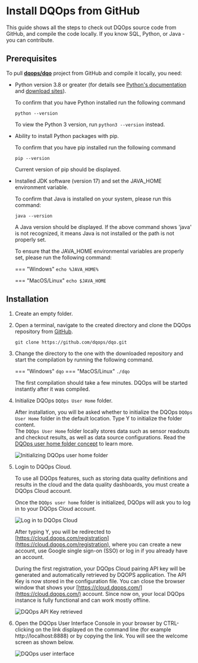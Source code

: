 # Install DQOps from GitHub
This guide shows all the steps to check out DQOps source code from GitHub, and compile the code locally. If you know SQL, Python, or Java - you can contribute.

## Prerequisites

To pull **[dqops/dqo](https://github.com/dqops/dqo.git)** project from GitHub and compile it locally, you need:

 -  Python version 3.8 or greater (for details see [Python's documentation](https://www.python.org/doc/) and [download sites](https://www.python.org/downloads/)).

    To confirm that you have Python installed run the following command

    ```
    python --version
    ```
   
    To view the Python 3 version, run `python3 --version` instead.


 -  Ability to install Python packages with pip.

    To confirm that you have pip installed run the following command

    ```
    pip --version
    ```
   
    Current version of pip should be displayed.


 -  Installed JDK software (version 17) and set the JAVA_HOME environment variable.

    To confirm that Java is installed on your system, please run this command:

    ```
    java --version
    ```
   
    A Java version should be displayed. If the above command shows 'java' is not recognized, it means Java is not
    installed or the path is not properly set.

    To ensure that the JAVA_HOME environmental variables are properly set, please run the following command:

    === "Windows"
        ```
        echo %JAVA_HOME%
        ```

    === "MacOS/Linux"
        ```
        echo $JAVA_HOME
        ```

## Installation

1.  Create an empty folder. 

2.  Open a terminal, navigate to the created directory and clone the DQOps repository from [GitHub](https://github.com/dqops/dqo).
    
    ```
    git clone https://github.com/dqops/dqo.git
    ```

3.  Change the directory to the one with the downloaded repository and start the compilation by running the following command.

    === "Windows"
        ```
        dqo
        ```
    === "MacOS/Linux"
        ```
        ./dqo
        ```

    The first compilation should take a few minutes. DQOps will be started instantly after it was compiled.

4.  Initialize DQOps `DQOps User Home` folder.

    After installation, you will be asked whether to initialize the DQOps `DQOps User Home` folder in the default location.
    Type Y to initialize the folder content.  
    The `DQOps User Home` folder locally stores data such as sensor readouts and checkout results, as well as data source configurations.
    Read the [DQOps user home folder concept](../dqo-concepts/dqops-user-home-folder.md) to learn more.

    ![Initializing DQOps user home folder](https://dqops.com/docs/images/getting-started/initializing-user-home-folder2.png)

5.  Login to DQOps Cloud.

    To use all DQOps features, such as storing data quality definitions and results in the cloud and the data quality dashboards, you
    must create a DQOps Cloud account.

    Once the `DQOps user home` folder is initialized, DQOps will ask you to log in to your DQOps Cloud account.
    
    ![Log in to DQOps Cloud](https://dqops.com/docs/images/getting-started/log-in-to-dqops-cloud3.png) 

    After typing Y, you will be redirected to [https://cloud.dqops.com/registration](https://cloud.dqops.com/registration),
    where you can create a new account, use Google single sign-on (SSO) or log in if you already have an account.

    During the first registration, your DQOps Cloud pairing API key will be generated and automatically retrieved by DQOPS application.
    The API Key is now stored in the configuration file. You can close the browser window that shows your
    [https://cloud.dqops.com/](https://cloud.dqops.com/) account. Since now on, your local DQOps instance is fully functional
    and can work mostly offline.

    ![DQOps API Key retrieved](https://dqops.com/docs/images/getting-started/dqops-api-key-retrieved.png)

6.  Open the DQOps User Interface Console in your browser by CTRL-clicking on the link displayed on the command line (for example http://localhost:8888)
    or by copying the link. You will see the welcome screen as shown below.

    ![DQOps user interface](https://dqops.com/docs/images/getting-started/dqops-user-interface.png)
